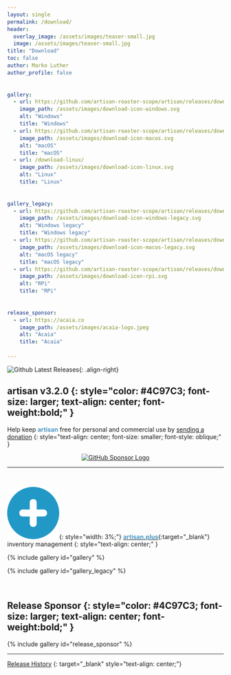 ```yaml
---
layout: single
permalink: /download/
header:
  overlay_image: /assets/images/teaser-small.jpg
  image: /assets/images/teaser-small.jpg
title: "Download"
toc: false
author: Marko Luther
author_profile: false


gallery:
  - url: https://github.com/artisan-roaster-scope/artisan/releases/download/v3.2.0/artisan-win-x64-3.2.0-setup.exe
    image_path: /assets/images/download-icon-windows.svg
    alt: "Windows"
    title: "Windows"
  - url: https://github.com/artisan-roaster-scope/artisan/releases/download/v3.2.0/artisan-mac-3.2.0.dmg
    image_path: /assets/images/download-icon-macos.svg
    alt: "macOS"
    title: "macOS"
  - url: /download-linux/
    image_path: /assets/images/download-icon-linux.svg
    alt: "Linux"
    title: "Linux"
    

gallery_legacy:
  - url: https://github.com/artisan-roaster-scope/artisan/releases/download/v3.2.0/artisan-win-x64-legacy-3.2.0-setup.exe
    image_path: /assets/images/download-icon-windows-legacy.svg
    alt: "Windows legacy"
    title: "Windows legacy"
  - url: https://github.com/artisan-roaster-scope/artisan/releases/download/v3.2.0/artisan-mac-legacy-3.2.0.dmg
    image_path: /assets/images/download-icon-macos-legacy.svg
    alt: "macOS legacy"
    title: "macOS legacy"
  - url: https://github.com/artisan-roaster-scope/artisan/releases/download/v3.2.0/artisan-linux-3.2.0_PiOS64-bookworm.deb
    image_path: /assets/images/download-icon-rpi.svg
    alt: "RPi"
    title: "RPi"


release_sponsor:
  - url: https://acaia.co
    image_path: /assets/images/acaia-logo.jpeg
    alt: "Acaia"
    title: "Acaia"

---
```


![Github Latest Releases](https://img.shields.io/github/downloads/artisan-roaster-scope/artisan/latest/total?logo=github&label=downloads&color=f5f5f5&labelColor=9C9C9C&style=flat){: .align-right}



**artisan v3.2.0**
{: style="color: #4C97C3; font-size: larger; text-align: center; font-weight:bold;" }
---
Help keep **<span style="color: #4C97C3;">artisan</span>** free for personal and commercial use by [sending a donation](/donate) 
{: style="text-align: center; font-size: smaller; font-style: oblique;" }
<p style="text-align: center;"><a aria-label="Donate to keep Artisan free and going" href="https://github.com/sponsors/artisan-roaster-scope"><img src="https://img.shields.io/static/v1?label=Sponsor&amp;message=%E2%9D%A4&amp;logo=GitHub&amp;color=%23fe8e86" alt="GitHub Sponsor Logo" /></a></p>


---
<br>

![image](/assets/images/artisan-plus-logo.svg){: style="width: 3%;"} [<span style="color: #4C97C3;font-weight:bold;">artisan.plus</span>](https://artisan.plus){:target="_blank"} inventory management
{: style="text-align: center;" }

{% include gallery id="gallery" %}


{% include gallery id="gallery_legacy" %}



<br>

**Release Sponsor**
{: style="color: #4C97C3; font-size: larger; text-align: center; font-weight:bold;" }
---

{% include gallery id="release_sponsor" %}

---
[Release History](https://github.com/artisan-roaster-scope/artisan/blob/master/wiki/ReleaseHistory.md)
{: target="_blank" style="text-align: center;"}
